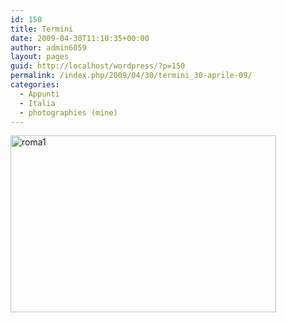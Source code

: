```yaml
---
id: 150
title: Termini
date: 2009-04-30T11:10:35+00:00
author: admin6059
layout: pages
guid: http://localhost/wordpress/?p=150
permalink: /index.php/2009/04/30/termini_30-aprile-09/
categories:
  - Appunti
  - Italia
  - photographies (mine)
---
```

<img class="aligncenter size-full wp-image-3660" src="http://blog.martasmaldone.eu/wp-content/uploads/2009/04/roma1-1.jpg" alt="roma1" width="425" height="283" srcset="http://blog.martasmaldone.eu/wp-content/uploads/2009/04/roma1-1.jpg 425w, http://blog.martasmaldone.eu/wp-content/uploads/2009/04/roma1-1-300x200.jpg 300w, http://blog.martasmaldone.eu/wp-content/uploads/2009/04/roma1-1-330x220.jpg 330w" sizes="(max-width: 425px) 100vw, 425px" />